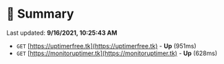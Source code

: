 # 📖 Summary
Last updated: **9/16/2021, 10:25:43 AM**

- `GET` [https://uptimerfree.tk](https://uptimerfree.tk) - **Up** (951ms)
- `GET` [https://monitoruptimer.tk](https://monitoruptimer.tk) - **Up** (628ms)
